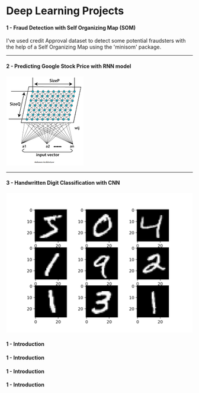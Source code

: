 # Deep Learning Projects


#### 1 - Fraud Detection with Self Organizing Map (SOM)
I've used credit Approval dataset to detect some potential fraudsters with the help of a Self Organizing Map using the 'minisom' package. 

---
#### 2 - Predicting Google Stock Price with RNN model

![Price](/Fraud_Detection_SOM/som.png)


---
#### 3 - Handwritten Digit Classification with CNN

![Mnist](/mnist.png)



#### 1 - Introduction
#### 1 - Introduction

#### 1 - Introduction
#### 1 - Introduction






